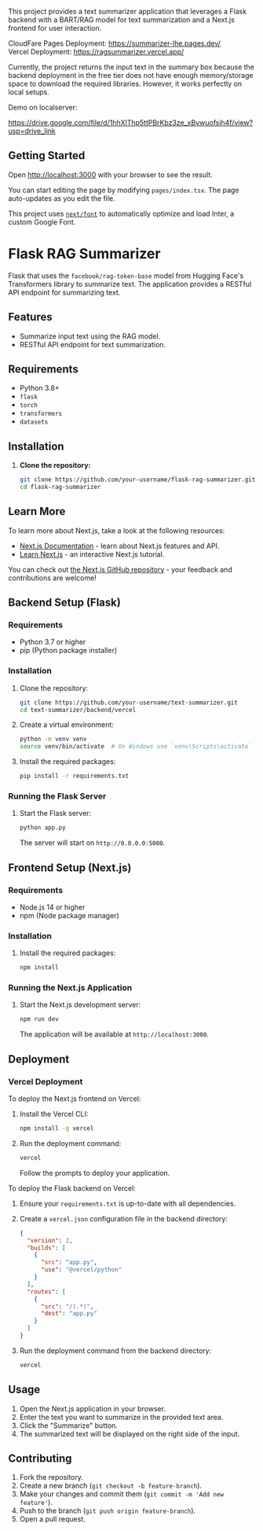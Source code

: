This project provides a text summarizer application that leverages a Flask backend with a BART/RAG model for text summarization and a Next.js frontend for user interaction.


CloudFare Pages Deployment: https://summarizer-lhe.pages.dev/ <br>
Vercel Deployment: https://ragsummarizer.vercel.app/

Currently, the project returns the input text in the summary box because the backend deployment in the free tier does not have enough memory/storage space to download the required libraries. However, it works perfectly on local setups.

Demo on localserver:

https://drive.google.com/file/d/1hhXlThp5ttPBrKbz3ze_xBvwuofsih4f/view?usp=drive_link


## Getting Started


Open [http://localhost:3000](http://localhost:3000) with your browser to see the result.

You can start editing the page by modifying `pages/index.tsx`. The page auto-updates as you edit the file.

This project uses [`next/font`](https://nextjs.org/docs/basic-features/font-optimization) to automatically optimize and load Inter, a custom Google Font.

# Flask RAG Summarizer

Flask that uses the `facebook/rag-token-base` model from Hugging Face's Transformers library to summarize text. The application provides a RESTful API endpoint for summarizing text.

## Features

- Summarize input text using the RAG model.
- RESTful API endpoint for text summarization.

## Requirements

- Python 3.8+
- `flask`
- `torch`
- `transformers`
- `datasets`

## Installation

1. **Clone the repository:**

   ```bash
   git clone https://github.com/your-username/flask-rag-summarizer.git
   cd flask-rag-summarizer


## Learn More

To learn more about Next.js, take a look at the following resources:

- [Next.js Documentation](https://nextjs.org/docs) - learn about Next.js features and API.
- [Learn Next.js](https://nextjs.org/learn) - an interactive Next.js tutorial.

You can check out [the Next.js GitHub repository](https://github.com/vercel/next.js/) - your feedback and contributions are welcome!

## Backend Setup (Flask)

### Requirements

- Python 3.7 or higher
- pip (Python package installer)

### Installation

1. Clone the repository:

    ```sh
    git clone https://github.com/your-username/text-summarizer.git
    cd text-summarizer/backend/vercel
    ```

2. Create a virtual environment:

    ```sh
    python -m venv venv
    source venv/bin/activate  # On Windows use `venv\Scripts\activate`
    ```

3. Install the required packages:

    ```sh
    pip install -r requirements.txt
    ```

### Running the Flask Server

1. Start the Flask server:

    ```sh
    python app.py
    ```

   The server will start on `http://0.0.0.0:5000`.

## Frontend Setup (Next.js)

### Requirements

- Node.js 14 or higher
- npm (Node package manager)

### Installation

1. Install the required packages:

    ```sh
    npm install
    ```

### Running the Next.js Application

1. Start the Next.js development server:

    ```sh
    npm run dev
    ```

   The application will be available at `http://localhost:3000`.

## Deployment

### Vercel Deployment

To deploy the Next.js frontend on Vercel:

1. Install the Vercel CLI:

    ```sh
    npm install -g vercel
    ```

2. Run the deployment command:

    ```sh
    vercel
    ```

   Follow the prompts to deploy your application.

To deploy the Flask backend on Vercel:

1. Ensure your `requirements.txt` is up-to-date with all dependencies.
2. Create a `vercel.json` configuration file in the backend directory:

    ```json
    {
      "version": 2,
      "builds": [
        {
          "src": "app.py",
          "use": "@vercel/python"
        }
      ],
      "routes": [
        {
          "src": "/(.*)",
          "dest": "app.py"
        }
      ]
    }
    ```

3. Run the deployment command from the backend directory:

    ```sh
    vercel
    ```

## Usage

1. Open the Next.js application in your browser.
2. Enter the text you want to summarize in the provided text area.
3. Click the "Summarize" button.
4. The summarized text will be displayed on the right side of the input.

## Contributing

1. Fork the repository.
2. Create a new branch (`git checkout -b feature-branch`).
3. Make your changes and commit them (`git commit -m 'Add new feature'`).
4. Push to the branch (`git push origin feature-branch`).
5. Open a pull request.

